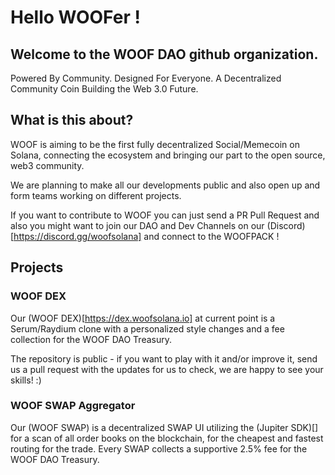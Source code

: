 # Hello WOOFer !

## Welcome to the WOOF DAO github organization. 

Powered By Community. Designed For ‍Everyone.
A Decentralized Community Coin Building the Web 3.0 Future.


## What is this about?

WOOF is aiming to be the first fully decentralized Social/Memecoin on Solana, connecting the ecosystem and bringing our part to the open source, web3 community. 

We are planning to make all our developments public and also open up and form teams working on different projects.

If you want to contribute to WOOF you can just send a PR Pull Request and also you might want to join our DAO and Dev Channels on our (Discord)[https://discord.gg/woofsolana] and connect to the WOOFPACK !


## Projects

### WOOF DEX

Our (WOOF DEX)[https://dex.woofsolana.io] at current point is a Serum/Raydium clone with a personalized style changes and a fee collection for the WOOF DAO Treasury. 

The repository is public  - if you want to play with it and/or improve it, send us a pull request with the updates for us to check, we are happy to see your skills! :)


### WOOF SWAP Aggregator

Our (WOOF SWAP) is a decentralized SWAP UI utilizing the (Jupiter SDK)[] for a scan of all order books on the blockchain, for the cheapest and fastest routing for the trade. 
Every SWAP collects a supportive 2.5% fee for the WOOF DAO Treasury.

